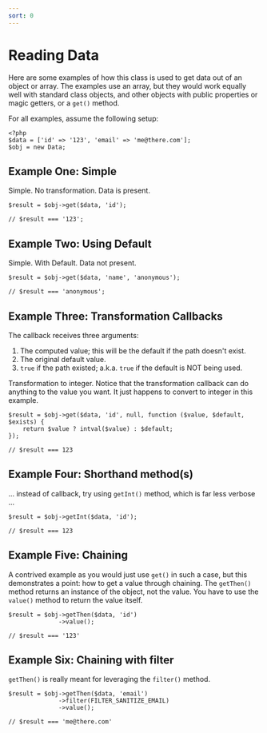 ```yaml
---
sort: 0
---
```

# Reading Data

Here are some examples of how this class is used to get data out of an object or array.  The examples use an array, but they would work equally well with standard class objects, and other objects with public properties or magic getters, or a `get()` method.

For all examples, assume the following setup:

    <?php
    $data = ['id' => '123', 'email' => 'me@there.com'];
    $obj = new Data;

## Example One: Simple

Simple. No transformation. Data is present.

    $result = $obj->get($data, 'id');
    
    // $result === '123';

## Example Two: Using Default

Simple. With Default. Data not present.

    $result = $obj->get($data, 'name', 'anonymous');
    
    // $result === 'anonymous';

## Example Three: Transformation Callbacks

The callback receives three arguments:

1. The computed value; this will be the default if the path doesn't exist.
1. The original default value.
1. `true` if the path existed; a.k.a. `true` if the default is NOT being used.

Transformation to integer.  Notice that the transformation callback can do anything to the value you want.  It just happens to convert to integer in this example.

    $result = $obj->get($data, 'id', null, function ($value, $default, $exists) {
        return $value ? intval($value) : $default;
    });
    
    // $result === 123

## Example Four: Shorthand method(s)

... instead of callback, try using `getInt()` method, which is far less verbose ...

    $result = $obj->getInt($data, 'id');
    
    // $result === 123

## Example Five: Chaining
A contrived example as you would just use `get()` in such a case, but this demonstrates a point: how to get a value through chaining.  The `getThen()` method returns an instance of the object, not the value.  You have to use the `value()` method to return the value itself.

    $result = $obj->getThen($data, 'id')
                  ->value();
    
    // $result === '123'

## Example Six: Chaining with filter
`getThen()` is really meant for leveraging the `filter()` method.

    $result = $obj->getThen($data, 'email')
                  ->filter(FILTER_SANITIZE_EMAIL)
                  ->value();
    
    // $result === 'me@there.com'
